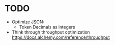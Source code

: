 # TODO

- Optimize JSON:
    - Token Decimals as integers
- Think through throughput optimization https://docs.alchemy.com/reference/throughput